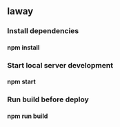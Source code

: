 ## laway

### Install dependencies
#### npm install

### Start local server development
#### npm start

### Run build before deploy
#### npm run build

